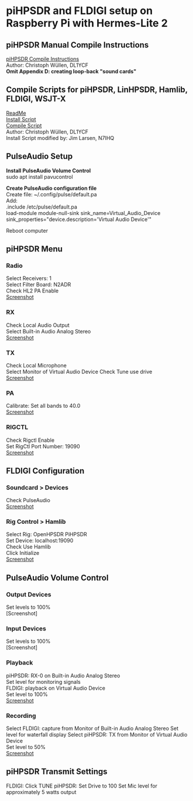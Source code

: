 # piHPSDR and FLDIGI setup on Raspberry Pi with Hermes-Lite 2

## piHPSDR Manual Compile Instructions
[piHPSDR Compile Instructions](https://github.com/n7ihq/piHPSDR/blob/main/piHPSDR%20Compile.pdf)  
Author: Christoph Wüllen, DL1YCF  
**Omit Appendix D: creating loop-back "sound cards"**  

## Compile Scripts for piHPSDR, LinHPSDR, Hamlib, FLDIGI, WSJT-X
[ReadMe](https://github.com/n7ihq/piHPSDR/blob/main/Scripts/ReadMe.txt)  
[Install Script](https://github.com/n7ihq/piHPSDR/blob/main/Scripts/install.sh)  
[Compile Script](https://github.com/n7ihq/piHPSDR/blob/main/Scripts/compile.sh)  
Author: Christoph Wüllen, DL1YCF  
Install Script modified by: Jim Larsen, N7IHQ

## PulseAudio Setup
**Install PulseAudio Volume Control**  
sudo apt install pavucontrol  

**Create PulseAudio configuration file**  
Create file: ~/.config/pulse/default.pa  
Add:  
.include /etc/pulse/default.pa  
load-module module-null-sink sink_name=Virtual_Audio_Device sink_properties="device.description='Virtual Audio Device'"  

Reboot computer

## piHPSDR Menu
### Radio
Select Receivers: 1  
Select Filter Board: N2ADR  
Check HL2 PA Enable  
[Screenshot](https://github.com/n7ihq/piHPSDR/blob/main/Screenshots/piHPSDR%20Radio.png)  
### RX
Check Local Audio Output  
Select Built-in Audio Analog Stereo  
[Screenshot](https://github.com/n7ihq/piHPSDR/blob/main/Screenshots/piHPSDR%20RX.png)  
### TX
Check Local Microphone  
Select Monitor of Virtual Audio Device 
Check Tune use drive  
[Screenshot](https://github.com/n7ihq/piHPSDR/blob/main/Screenshots/piHPSDR%20TX.png)  
### PA
Calibrate: Set all bands to 40.0  
[Screenshot](https://github.com/n7ihq/piHPSDR/blob/main/Screenshots/piHPSDR%20PA.png)  
### RIGCTL
Check Rigctl Enable  
Set RigCtl Port Number: 19090  
[Screenshot](https://github.com/n7ihq/piHPSDR/blob/main/Screenshots/piHPSDR%20RIGCTL.png)  

## FLDIGI Configuration
### Soundcard > Devices
Check PulseAudio  
[Screenshot](https://github.com/n7ihq/piHPSDR/blob/main/Screenshots/FLDIGI%20Sound.png)  
### Rig Control > Hamlib
Select Rig: OpenHPSDR PiHPSDR  
Set Device: localhost:19090  
Check Use Hamlib  
Click Initialize  
[Screenshot](https://github.com/n7ihq/piHPSDR/blob/main/Screenshots/FLDIGI%20Hamlib.png)  

## PulseAudio Volume Control
### Output Devices
Set levels to 100%  
[Screenshot]
### Input Devices
Set levels to 100%  
[Screenshot]
### Playback
piHPSDR: RX-0 on Built-in Audio Analog Stereo  
Set level for monitoring signals  
FLDIGI: playback on Virtual Audio Device  
Set level to 100%  
[Screenshot](https://github.com/n7ihq/piHPSDR/blob/main/Screenshots/PulseAudio%20Playback.png)  
### Recording
Select FLDIGI: capture from Monitor of Built-in Audio Analog Stereo
Set level for waterfall display
Select piHPSDR: TX from Monitor of Virtual Audio Device  
Set level to 50%  
[Screenshot](https://github.com/n7ihq/piHPSDR/blob/main/Screenshots/PulseAudio%20Recording.png)  

## piHPSDR Transmit Settings
FLDIGI: Click TUNE
piHPSDR:
Set Drive to 100
Set Mic level for approximately 5 watts output

